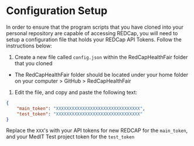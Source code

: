 # Configuration Setup

In order to ensure that the program scripts that you have cloned into your
personal repository are capable of accessing REDCap, you will need to setup
a configuration file that holds your REDCap API Tokens. Follow the
instructions below:

1. Create a new file called `config.json` within the RedCapHealthFair folder that you cloned
  - The RedCapHealthFair folder should be located under your home folder on
	your computer > GitHub > RedCapHealthFair
1. Edit the file, and copy and paste the following text:

```json
{
	"main_token": "XXXXXXXXXXXXXXXXXXXXXXXXXXXXXXXX",
	"test_token": "XXXXXXXXXXXXXXXXXXXXXXXXXXXXXXXX"
}
```

Replace the `XXX`'s with your API tokens for new REDCAP for the `main_token`,
and your MedIT Test project token for the `test_token`

